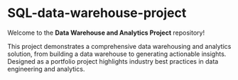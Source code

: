 # SQL-data-warehouse-project

Welcome to the **Data Warehouse and Analytics Project** repository!

This project demonstrates a comprehensive data warehousing and analytics solution, from building a data warehouse to generating actionable insights. Designed as a portfolio project highlights industry best practices in data engineering and analytics.

